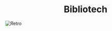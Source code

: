 <h1 align="center"> Bibliotech </h1>

![Retro](https://github.com/user-attachments/assets/fe396b53-6c02-4623-b259-9ab861fff04f)
